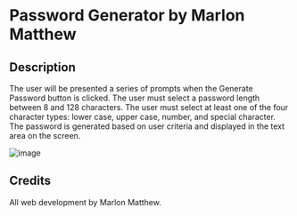 # Password Generator by Marlon Matthew

## Description 

The user will be presented a series of prompts when the Generate Password button is clicked.
The user must select a password length between 8 and 128 characters.
The user must select at least one of the four character types: lower case, upper case, number, and special character.
The password is generated based on user criteria and displayed in the text area on the screen.

![image](https://user-images.githubusercontent.com/73320305/100490707-22cc1e80-30d2-11eb-9ffe-662741cb395e.png)

## Credits

All web development by Marlon Matthew.
